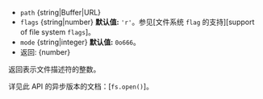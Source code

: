<!-- YAML
added: v0.1.21
changes:
  - version: v11.1.0
    pr-url: https://github.com/nodejs/node/pull/23767
    description: 参数 `flags` 是可选的，并且默认为 `'r'`。
  - version: v9.9.0
    pr-url: https://github.com/nodejs/node/pull/18801
    description: 支持 `as` 和 `as+` 标志。
  - version: v7.6.0
    pr-url: https://github.com/nodejs/node/pull/10739
    description: 参数 `path` 可以是 WHATWG `URL` 对象（使用 `file:` 协议）。 
      该支持目前仍是实验的。
-->

* `path` {string|Buffer|URL}
* `flags` {string|number} **默认值:** `'r'`。参见[文件系统 `flag` 的支持][support of file system `flags`]。
* `mode` {string|integer} **默认值:** `0o666`。
* 返回: {number}

返回表示文件描述符的整数。

详见此 API 的异步版本的文档：[`fs.open()`]。

